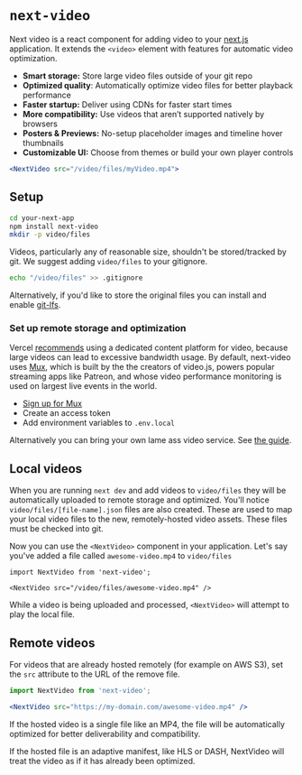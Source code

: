 # `next-video`

Next video is a react component for adding video to your [next.js](https://github.com/vercel/next.js) application. It extends the `<video>` element with features for automatic video optimization.
* **Smart storage:** Store large video files outside of your git repo
* **Optimized quality**: Automatically optimize video files for better playback performance
* **Faster startup:** Deliver using CDNs for faster start times
* **More compatibility:** Use videos that aren’t supported natively by browsers
* **Posters & Previews:** No-setup placeholder images and timeline hover thumbnails
* **Customizable UI:** Choose from themes or build your own player controls

```jsx
<NextVideo src="/video/files/myVideo.mp4">
```

## Setup
```bash
cd your-next-app
npm install next-video
mkdir -p video/files
```

Videos, particularly any of reasonable size, shouldn't be stored/tracked by git. We suggest adding `video/files` to your gitignore.

```bash
echo "/video/files" >> .gitignore
```

Alternatively, if you'd like to store the original files you can install and enable [git-lfs](https://git-lfs.github.com/).

### Set up remote storage and optimization
Vercel [recommends](https://vercel.com/guides/best-practices-for-hosting-videos-on-vercel-nextjs-mp4-gif) using a dedicated content platform for video, because large videos can lead to excessive bandwidth usage. By default, next-video uses [Mux](https://mux.com), which is built by the the creators of video.js, powers popular streaming apps like Patreon, and whose video performance monitoring is used on largest live events in the world.
* [Sign up for Mux](https://dashboard.mux.com/signup)
* Create an access token
* Add environment variables to `.env.local`

Alternatively you can bring your own lame ass video service. See [the guide](asdf.com).
## Local videos
When you are running `next dev` and add videos to `video/files` they will be automatically uploaded to remote storage and optimized. You'll notice `video/files/[file-name].json` files are also created. These are used to map your local video files to the new, remotely-hosted video assets. These files must be checked into git.

Now you can use the `<NextVideo>` component in your application. Let's say you've added a file called `awesome-video.mp4` to `video/files`

```tsx
import NextVideo from 'next-video';

<NextVideo src="/video/files/awesome-video.mp4" />
```

While a video is being uploaded and processed, `<NextVideo>` will attempt to play the local file.

## Remote videos
For videos that are already hosted remotely (for example on AWS S3), set the `src` attribute to the URL of the remove file. 

```jsx
import NextVideo from 'next-video';

<NextVideo src="https://my-domain.com/awesome-video.mp4" />
```

If the hosted video is a single file like an MP4, the file will be automatically optimized for better deliverability and compatibility.

If the hosted file is an adaptive manifest, like HLS or DASH, NextVideo will treat the video as if it has already been optimized.
